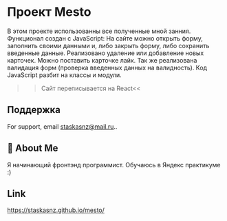 
# Проект Mesto

В этом проекте использованны все полученные мной занния. Функционал создан с JavaScript:
На сайте можно открыть форму, заполнить своими данными и, либо закрыть форму, либо сохранить введенные данные.
Реализовано удаление или добавление новых карточек. Можно поставить карточке лайк. Так же реализована валидация 
форм (проверка введенных данных на валидность).
Код JavaScript разбит на классы и модули.
>>Сайт переписывается на React<<


## Поддержка

For support, email staskasnz@mail.ru..


## 🚀 About Me

Я начинающий фронтэнд программист.
Обучаюсь в Яндекс практикуме :)


## Link

https://staskasnz.github.io/mesto/

